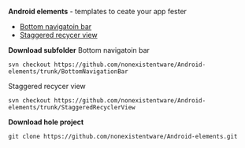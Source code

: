 <b>Android elements</b> - templates to ceate your app fester

- [Bottom navigatoin bar](https://github.com/nonexistentware/Android-elements/tree/dev1/BottomNavigationBar) 
- [Staggered recycer view](https://github.com/nonexistentware/Android-elements/tree/dev1/StaggeredRecyclerView) 

<b>Download subfolder</b>
Bottom navigatoin bar
```
svn checkout https://github.com/nonexistentware/Android-elements/trunk/BottomNavigationBar
```
Staggered recycer view
```
svn checkout https://github.com/nonexistentware/Android-elements/trunk/StaggeredRecyclerView
```

<b>Download hole project</b>
```
git clone https://github.com/nonexistentware/Android-elements.git
```

